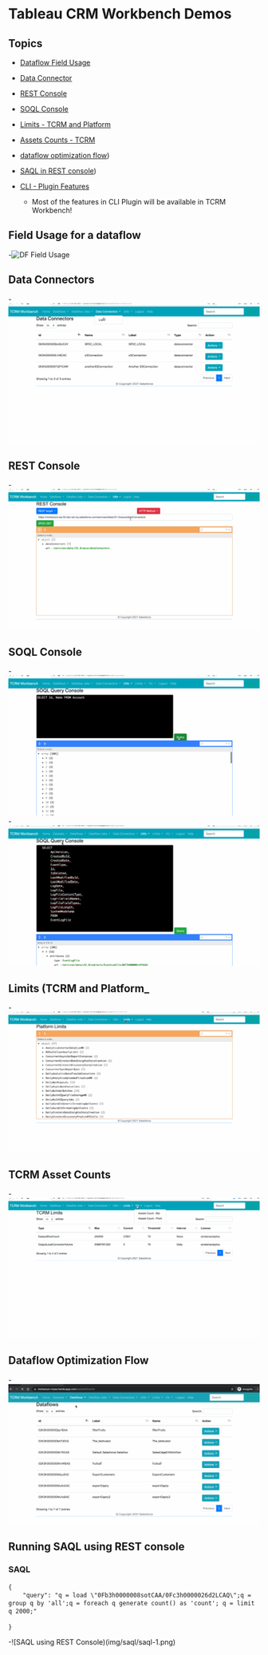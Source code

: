 # Tableau CRM Workbench Demos

## Topics
- [Dataflow Field Usage](#dffu)
- [Data Connector](#dc)

- [REST Console](#restc)
- [SOQL Console](#soqlc)


- [Limits - TCRM and Platform](#limits)
- [Assets Counts - TCRM ](#ac)

- [dataflow optimization flow](#dfopt))
- [SAQL in REST console](#saql))




- [CLI - Plugin Features](https://www.salesforceblogger.com/2020/11/17/mohans-sfdx-plugin-for-analytics/)
    - Most of the features in CLI Plugin will be available in TCRM Workbench!


<a name="dffu"></a>
## Field Usage for a dataflow
-![DF Field Usage](img/tcrm-wb-main-1.gif)


<a name="dc"></a>
## Data Connectors 
-![Data connectors](img/tcrm-wb-dc-2.gif)

<a name="restc"></a>
## REST Console 
-![REST Console](img/tcrm-wb-restc-3.gif)


<a name="soqlc"></a>
## SOQL Console 
-![SOQL Console](img/tcrm-wb-soqlc-1.gif)
-![Event SOQL Console](img/tcrm-wb-soqlc-2.gif)



<a name="Limits"></a>
## Limits (TCRM and Platform_ 
-![REST Console](img/tcrm-wb-limits-2.gif)

<a name="ac"></a>
## TCRM Asset Counts 
-![TCRM Asset Counts](img/tcrm-wb-assets-1.gif)

<a name='dfopt'></a>
## Dataflow Optimization Flow
-![DF Optimization flow](img/opt/tcrm-df-opt-1.gif)

<a name='saql'></a>
## Running SAQL using REST console
### SAQL
```
{
    "query": "q = load \"0Fb3h0000008sotCAA/0Fc3h0000026d2LCAQ\";q = group q by 'all';q = foreach q generate count() as 'count'; q = limit q 2000;"
  
}
```
-![SAQL using REST Console)(img/saql/saql-1.png)


